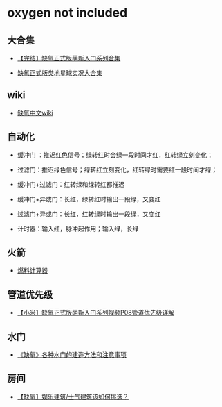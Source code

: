# oxygen not included


## 大合集

- [【完结】缺氧正式版萌新入门系列合集](https://www.bilibili.com/video/BV1q4411o7dr)

- [缺氧正式版类地星球实况大合集](https://www.bilibili.com/video/BV1pE41117C5)


## wiki

- [缺氧中文wiki](https://oxygennotincluded.fandom.com/zh/wiki/%E9%A6%96%E9%A1%B5)


## 自动化

- 缓冲门 ：推迟红色信号；绿转红时会绿一段时间才红，红转绿立刻变化；

- 过滤门：推迟绿色信号；绿转红立刻变化，红转绿时需要红一段时间才绿；

- 缓冲门+过滤门：红转绿和绿转红都推迟

- 缓冲门+异或门：长红，绿转红时输出一段绿，又变红

- 过滤门+异或门：长红，红转绿时输出一段绿，又变红

- 计时器：输入红，脉冲起作用；输入绿，长绿


## 火箭

- [燃料计算器](https://oni-assistant.com/tools/rocketcalculator)


## 管道优先级

- [【小米】缺氧正式版萌新入门系列视频P08管道优先级详解](https://www.bilibili.com/video/BV1Lt411T7iP/)


## 水门

- [《缺氧》各种水门的建造方法和注意事项](https://www.bilibili.com/video/BV1fa4y157hg/?vd_source=3e2138376277c682f9ce311d7781a0e5)


## 房间

- [【缺氧】娱乐建筑/士气建筑该如何挑选？](https://www.bilibili.com/read/cv9551614)
